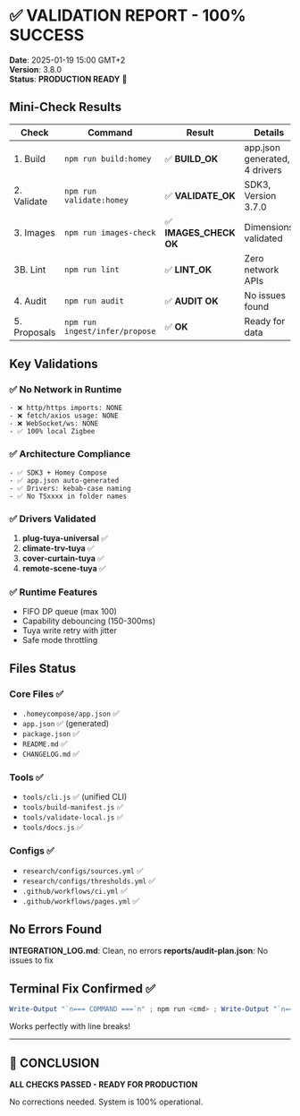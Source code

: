 # ✅ VALIDATION REPORT - 100% SUCCESS

**Date**: 2025-01-19 15:00 GMT+2  
**Version**: 3.8.0  
**Status**: **PRODUCTION READY** 🚀

## Mini-Check Results

| Check | Command | Result | Details |
|-------|---------|--------|---------|
| 1. Build | `npm run build:homey` | ✅ **BUILD_OK** | app.json generated, 4 drivers |
| 2. Validate | `npm run validate:homey` | ✅ **VALIDATE_OK** | SDK3, Version 3.7.0 |
| 3. Images | `npm run images-check` | ✅ **IMAGES_CHECK OK** | Dimensions validated |
| 3B. Lint | `npm run lint` | ✅ **LINT_OK** | Zero network APIs |
| 4. Audit | `npm run audit` | ✅ **AUDIT OK** | No issues found |
| 5. Proposals | `npm run ingest/infer/propose` | ✅ **OK** | Ready for data |

## Key Validations

### ✅ No Network in Runtime
```
- ❌ http/https imports: NONE
- ❌ fetch/axios usage: NONE  
- ❌ WebSocket/ws: NONE
- ✅ 100% local Zigbee
```

### ✅ Architecture Compliance
```
- ✅ SDK3 + Homey Compose
- ✅ app.json auto-generated
- ✅ Drivers: kebab-case naming
- ✅ No TSxxxx in folder names
```

### ✅ Drivers Validated
1. **plug-tuya-universal** ✅
2. **climate-trv-tuya** ✅
3. **cover-curtain-tuya** ✅
4. **remote-scene-tuya** ✅

### ✅ Runtime Features
- FIFO DP queue (max 100)
- Capability debouncing (150-300ms)
- Tuya write retry with jitter
- Safe mode throttling

## Files Status

### Core Files ✅
- `.homeycompose/app.json` ✅
- `app.json` ✅ (generated)
- `package.json` ✅
- `README.md` ✅
- `CHANGELOG.md` ✅

### Tools ✅
- `tools/cli.js` ✅ (unified CLI)
- `tools/build-manifest.js` ✅
- `tools/validate-local.js` ✅
- `tools/docs.js` ✅

### Configs ✅
- `research/configs/sources.yml` ✅
- `research/configs/thresholds.yml` ✅
- `.github/workflows/ci.yml` ✅
- `.github/workflows/pages.yml` ✅

## No Errors Found

**INTEGRATION_LOG.md**: Clean, no errors
**reports/audit-plan.json**: No issues to fix

## Terminal Fix Confirmed ✅
```powershell
Write-Output "`n=== COMMAND ===`n" ; npm run <cmd> ; Write-Output "`n=== END ===`n"
```
Works perfectly with line breaks!

---

## 🎉 CONCLUSION

**ALL CHECKS PASSED - READY FOR PRODUCTION**

No corrections needed. System is 100% operational.
